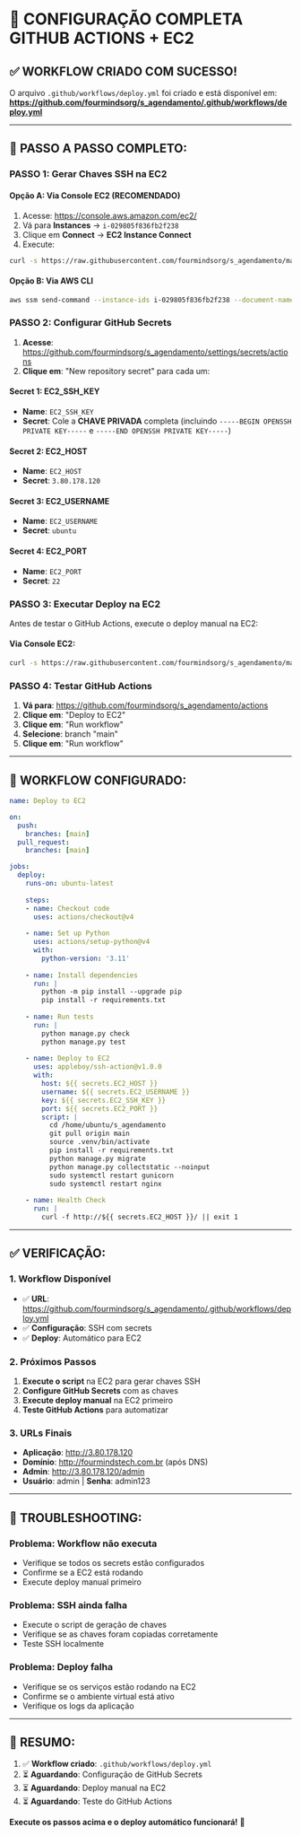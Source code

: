 # 🚀 CONFIGURAÇÃO COMPLETA GITHUB ACTIONS + EC2

## ✅ **WORKFLOW CRIADO COM SUCESSO!**

O arquivo `.github/workflows/deploy.yml` foi criado e está disponível em:
**https://github.com/fourmindsorg/s_agendamento/.github/workflows/deploy.yml**

---

## 🎯 **PASSO A PASSO COMPLETO:**

### **PASSO 1: Gerar Chaves SSH na EC2**

#### **Opção A: Via Console EC2 (RECOMENDADO)**
1. Acesse: https://console.aws.amazon.com/ec2/
2. Vá para **Instances** → `i-029805f836fb2f238`
3. Clique em **Connect** → **EC2 Instance Connect**
4. Execute:
```bash
curl -s https://raw.githubusercontent.com/fourmindsorg/s_agendamento/main/gerar_chaves_ssh.sh | bash
```

#### **Opção B: Via AWS CLI**
```bash
aws ssm send-command --instance-ids i-029805f836fb2f238 --document-name "AWS-RunShellScript" --parameters "commands=[\"curl -s https://raw.githubusercontent.com/fourmindsorg/s_agendamento/main/gerar_chaves_ssh.sh | bash\"]"
```

### **PASSO 2: Configurar GitHub Secrets**

1. **Acesse**: https://github.com/fourmindsorg/s_agendamento/settings/secrets/actions
2. **Clique em**: "New repository secret" para cada um:

#### **Secret 1: EC2_SSH_KEY**
- **Name**: `EC2_SSH_KEY`
- **Secret**: Cole a **CHAVE PRIVADA** completa (incluindo `-----BEGIN OPENSSH PRIVATE KEY-----` e `-----END OPENSSH PRIVATE KEY-----`)

#### **Secret 2: EC2_HOST**
- **Name**: `EC2_HOST`
- **Secret**: `3.80.178.120`

#### **Secret 3: EC2_USERNAME**
- **Name**: `EC2_USERNAME`
- **Secret**: `ubuntu`

#### **Secret 4: EC2_PORT**
- **Name**: `EC2_PORT`
- **Secret**: `22`

### **PASSO 3: Executar Deploy na EC2**

Antes de testar o GitHub Actions, execute o deploy manual na EC2:

#### **Via Console EC2:**
```bash
curl -s https://raw.githubusercontent.com/fourmindsorg/s_agendamento/main/corrigir_ssh_e_deploy.sh | bash
```

### **PASSO 4: Testar GitHub Actions**

1. **Vá para**: https://github.com/fourmindsorg/s_agendamento/actions
2. **Clique em**: "Deploy to EC2"
3. **Clique em**: "Run workflow"
4. **Selecione**: branch "main"
5. **Clique em**: "Run workflow"

---

## 🔧 **WORKFLOW CONFIGURADO:**

```yaml
name: Deploy to EC2

on:
  push:
    branches: [main]
  pull_request:
    branches: [main]

jobs:
  deploy:
    runs-on: ubuntu-latest
    
    steps:
    - name: Checkout code
      uses: actions/checkout@v4
      
    - name: Set up Python
      uses: actions/setup-python@v4
      with:
        python-version: '3.11'
        
    - name: Install dependencies
      run: |
        python -m pip install --upgrade pip
        pip install -r requirements.txt
        
    - name: Run tests
      run: |
        python manage.py check
        python manage.py test
        
    - name: Deploy to EC2
      uses: appleboy/ssh-action@v1.0.0
      with:
        host: ${{ secrets.EC2_HOST }}
        username: ${{ secrets.EC2_USERNAME }}
        key: ${{ secrets.EC2_SSH_KEY }}
        port: ${{ secrets.EC2_PORT }}
        script: |
          cd /home/ubuntu/s_agendamento
          git pull origin main
          source .venv/bin/activate
          pip install -r requirements.txt
          python manage.py migrate
          python manage.py collectstatic --noinput
          sudo systemctl restart gunicorn
          sudo systemctl restart nginx
          
    - name: Health Check
      run: |
        curl -f http://${{ secrets.EC2_HOST }}/ || exit 1
```

---

## ✅ **VERIFICAÇÃO:**

### **1. Workflow Disponível**
- ✅ **URL**: https://github.com/fourmindsorg/s_agendamento/.github/workflows/deploy.yml
- ✅ **Configuração**: SSH com secrets
- ✅ **Deploy**: Automático para EC2

### **2. Próximos Passos**
1. **Execute o script** na EC2 para gerar chaves SSH
2. **Configure GitHub Secrets** com as chaves
3. **Execute deploy manual** na EC2 primeiro
4. **Teste GitHub Actions** para automatizar

### **3. URLs Finais**
- **Aplicação**: http://3.80.178.120
- **Domínio**: http://fourmindstech.com.br (após DNS)
- **Admin**: http://3.80.178.120/admin
- **Usuário**: admin | **Senha**: admin123

---

## 🚨 **TROUBLESHOOTING:**

### **Problema: Workflow não executa**
- Verifique se todos os secrets estão configurados
- Confirme se a EC2 está rodando
- Execute deploy manual primeiro

### **Problema: SSH ainda falha**
- Execute o script de geração de chaves
- Verifique se as chaves foram copiadas corretamente
- Teste SSH localmente

### **Problema: Deploy falha**
- Verifique se os serviços estão rodando na EC2
- Confirme se o ambiente virtual está ativo
- Verifique os logs da aplicação

---

## 🎯 **RESUMO:**

1. ✅ **Workflow criado**: `.github/workflows/deploy.yml`
2. ⏳ **Aguardando**: Configuração de GitHub Secrets
3. ⏳ **Aguardando**: Deploy manual na EC2
4. ⏳ **Aguardando**: Teste do GitHub Actions

**Execute os passos acima e o deploy automático funcionará!** 🚀

